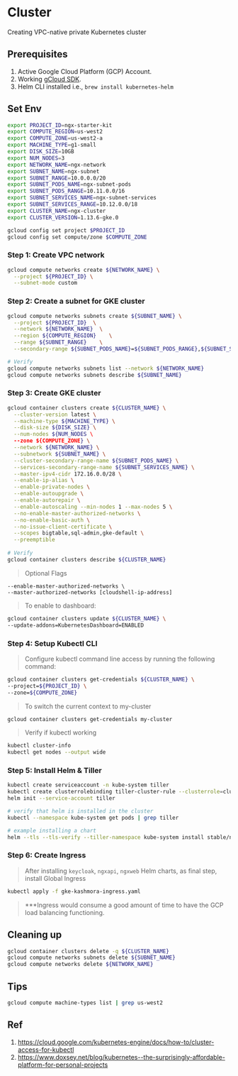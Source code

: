 # Cluster

Creating VPC-native private Kubernetes cluster


## Prerequisites

1. Active Google Cloud Platform (GCP) Account.
2. Working [gCloud SDK](cloud-sdk.md).
3. Helm CLI installed i.e., `brew install kubernetes-helm`

## Set Env

```bash
export PROJECT_ID=ngx-starter-kit
export COMPUTE_REGION=us-west2
export COMPUTE_ZONE=us-west2-a
export MACHINE_TYPE=g1-small
export DISK_SIZE=10GB
export NUM_NODES=3
export NETWORK_NAME=ngx-network
export SUBNET_NAME=ngx-subnet
export SUBNET_RANGE=10.0.0.0/20
export SUBNET_PODS_NAME=ngx-subnet-pods
export SUBNET_PODS_RANGE=10.11.0.0/16
export SUBNET_SERVICES_NAME=ngx-subnet-services
export SUBNET_SERVICES_RANGE=10.12.0.0/18
export CLUSTER_NAME=ngx-cluster
export CLUSTER_VERSION=1.13.6-gke.0

gcloud config set project $PROJECT_ID
gcloud config set compute/zone $COMPUTE_ZONE
```

### Step 1: Create VPC network

```bash
gcloud compute networks create ${NETWORK_NAME} \
  --project ${PROJECT_ID} \
  --subnet-mode custom 
```

### Step 2: Create a subnet for GKE cluster

```bash
gcloud compute networks subnets create ${SUBNET_NAME} \
  --project ${PROJECT_ID}  \
  --network ${NETWORK_NAME}  \
  --region ${COMPUTE_REGION}    \
  --range ${SUBNET_RANGE}    \
  --secondary-range ${SUBNET_PODS_NAME}=${SUBNET_PODS_RANGE},${SUBNET_SERVICES_NAME}=${SUBNET_SERVICES_RANGE}

# Verify
gcloud compute networks subnets list --network ${NETWORK_NAME}
gcloud compute networks subnets describe ${SUBNET_NAME}
```

### Step 3: Create GKE cluster 

```bash
gcloud container clusters create ${CLUSTER_NAME} \
  --cluster-version latest \
  --machine-type ${MACHINE_TYPE} \
  --disk-size ${DISK_SIZE} \
  --num-nodes ${NUM_NODES \
  --zone ${COMPUTE_ZONE} \
  --network ${NETWORK_NAME} \
  --subnetwork ${SUBNET_NAME} \
  --cluster-secondary-range-name ${SUBNET_PODS_NAME} \
  --services-secondary-range-name ${SUBNET_SERVICES_NAME} \
  --master-ipv4-cidr 172.16.0.0/28 \
  --enable-ip-alias \
  --enable-private-nodes \
  --enable-autoupgrade \
  --enable-autorepair \
  --enable-autoscaling --min-nodes 1 --max-nodes 5 \
  --no-enable-master-authorized-networks \
  --no-enable-basic-auth \
  --no-issue-client-certificate \
  --scopes bigtable,sql-admin,gke-default \
  --preemptible
  
# Verify
gcloud container clusters describe ${CLUSTER_NAME}
```

> Optional Flags

```
--enable-master-authorized-networks \
--master-authorized-networks [cloudshell-ip-address]
```


> To enable to dashboard:

```bash
gcloud container clusters update ${CLUSTER_NAME} \
--update-addons=KubernetesDashboard=ENABLED
```

### Step 4: Setup Kubectl CLI

> Configure kubectl command line access by running the following command:

```bash
gcloud container clusters get-credentials ${CLUSTER_NAME} \
--project=${PROJECT_ID} \
--zone=${COMPUTE_ZONE}
```

> To switch the current context to my-cluster
```bash
gcloud container clusters get-credentials my-cluster
```

> Verify if kubectl working
```bash
kubectl cluster-info
kubectl get nodes --output wide
```

### Step 5: Install Helm & Tiller

```bash
kubectl create serviceaccount -n kube-system tiller
kubectl create clusterrolebinding tiller-cluster-rule --clusterrole=cluster-admin --serviceaccount=kube-system:tiller
helm init --service-account tiller

# verify that helm is installed in the cluster
kubectl --namespace kube-system get pods | grep tiller

# example installing a chart
helm --tls --tls-verify --tiller-namespace kube-system install stable/nginx-ingress
```

### Step 6: Create Ingress

> After installing `keycloak`, `ngxapi`, `ngxweb` Helm charts, as final step, install Global Ingress
```bash
kubectl apply -f gke-kashmora-ingress.yaml
``` 

> ***Ingress would consume a good amount of time to have the GCP load balancing functioning.

## Cleaning up
```bash
gcloud container clusters delete -q ${CLUSTER_NAME}
gcloud compute networks subnets delete ${SUBNET_NAME}
gcloud compute networks delete ${NETWORK_NAME}
```


## Tips
```bash
gcloud compute machine-types list | grep us-west2
```

## Ref

1. https://cloud.google.com/kubernetes-engine/docs/how-to/cluster-access-for-kubectl
2. https://www.doxsey.net/blog/kubernetes--the-surprisingly-affordable-platform-for-personal-projects
